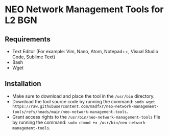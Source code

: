 # NEO Network Management Tools for L2 BGN

## Requirements
- Text Editor (For example: Vim, Nano, Atom, Notepad++, Visual Studio Code, Sublime Text)
- Bash
- Wget

## Installation
- Make sure to download and place the tool in the ``/usr/bin`` directory.
- Download the tool source code by running the command: ``sudo wget https://raw.githubusercontent.com/madfxr/neo-network-management-tools/refs/heads/main/neo-network-management-tools``.
- Grant access rights to the ``/usr/bin/neo-network-management-tools`` file by running the command: ``sudo chmod +x /usr/bin/neo-network-management-tools``.
